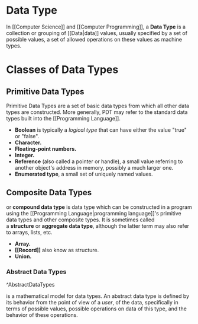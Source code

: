 # Data Type
In [[Computer Science]] and [[Computer Programming]], a **Data Type** is a collection or grouping of [[Data|data]] values, usually specified by a set of possible values, a set of allowed operations on these values as machine types.

# Classes of Data Types
## Primitive Data Types
Primitive Data Types are a set of basic data types from which all other data types are constructed. More generally, PDT may refer to the standard data types built into the [[Programming Language]].

- **Boolean** is typically a *logical type* that can have either the value "true" or "false".
- **Character.**
- **Floating-point numbers.**
- **Integer.**
- **Reference** (also called a pointer or handle), a small value referring to another object's address in memory, possibly a much larger one.
- **Enumerated type**, a small set of uniquely named values.

## Composite Data Types
or **compound data type** is data type which can be constructed in a program using the [[Programming Language|programming language]]'s primitive data types and other composite types. It is sometimes called a **structure** or **aggregate data type**, although the latter term may also refer to arrays, lists, etc.

- **Array.**
- **[[Record]]** also know as structure.
- **Union.**

### Abstract Data Types

^AbstractDataTypes

is a mathematical model for data types. An abstract data type is defined by its behavior from the point of view of a *user*, of the data, specifically in terms of possible values, possible operations on data of this type, and the behavior of these operations.